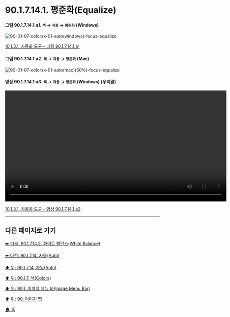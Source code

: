 # 90.1.7.14.1. 평준화(Equalize)

<a id="90-01-07-14-01-a1"></a>

#### 그림 90.1.7.14.1.a1. `색` → `자동` → `평준화` (Windows)
![90-01-07-colorsx-01-auto(windows)-focus-equalize](https://github.com/wonder13662/gimp/assets/15767104/a7ed6ccd-411e-4cef-8d29-a21310798748)

[10.1.3.1. 자동화 도구 - 그림 90.1.7.14.1.a1](./10-01-03-01-automated_tools.md#90-01-07-14-01-a1)

<a id="90-01-07-14-01-a2"></a>

#### 그림 90.1.7.14.1.a2. `색` → `자동` → `평준화` (Mac)
![90-01-07-colorsx-01-auto(mac)(50%)-focus-equalize](https://github.com/wonder13662/gimp/assets/15767104/a3d8e5c6-ada9-48ff-85ab-93838075c476)

<a id="90-01-07-14-01-a3"></a>

#### 영상 90.1.7.14.1.a3. `색` → `자동` → `평준화` (Windows) (우리말)
<video controls="controls" width="720" src="https://github.com/wonder13662/gimp/assets/15767104/7e9fa797-0a96-43e8-9a74-0a2f1909d9ba"></video>

[10.1.3.1. 자동화 도구 - 영상 90.1.7.14.1.a3](./10-01-03-01-automated_tools.md#90-01-07-14-01-a3)

***

## 다른 페이지로 가기

[➡️ 다음: 90.1.7.14.2. 화이트 밸런스(White Balance)](./90-01-07-14-02-white_balance.md)

[⬅️ 이전: 90.1.7.14. 자동(Auto)](./90-01-07-14-00-auto.md)

[⬆️ 위: 90.1.7.14. 자동(Auto)](./90-01-07-14-00-auto.md)

[⬆️ 위: 90.1.7. 색(Colors)](./90-01-07-00-colors.md)

[⬆️ 위: 90.1. 이미지 메뉴 바(Image Menu Bar)](./90-01-00-image-menu-bar.md)

[⬆️ 위: 90. 이미지 맵](./90-00-image-map.md)

[🏠 홈](./00-home.md)
